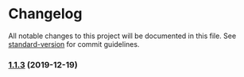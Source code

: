 # Changelog

All notable changes to this project will be documented in this file. See [standard-version](https://github.com/conventional-changelog/standard-version) for commit guidelines.

### [1.1.3](https://github.com/SoldierAb/gulp-skin/compare/v1.1.2...v1.1.3) (2019-12-19)
